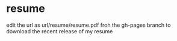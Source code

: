 # resume

edit the url as url/resume/resume.pdf froh the gh-pages branch to download the recent release of my resume
